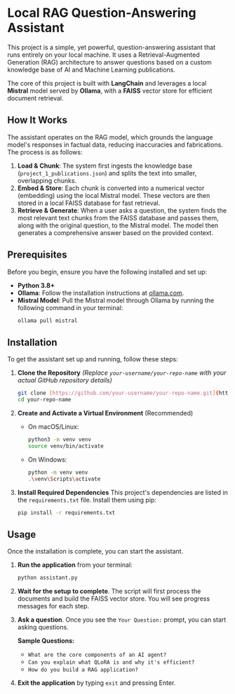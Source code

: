 # Local RAG Question-Answering Assistant

This project is a simple, yet powerful, question-answering assistant that runs entirely on your local machine. It uses a Retrieval-Augmented Generation (RAG) architecture to answer questions based on a custom knowledge base of AI and Machine Learning publications.

The core of this project is built with **LangChain** and leverages a local **Mistral** model served by **Ollama**, with a **FAISS** vector store for efficient document retrieval.

## How It Works

The assistant operates on the RAG model, which grounds the language model's responses in factual data, reducing inaccuracies and fabrications. The process is as follows:

1.  **Load & Chunk**: The system first ingests the knowledge base (`project_1_publications.json`) and splits the text into smaller, overlapping chunks.
2.  **Embed & Store**: Each chunk is converted into a numerical vector (embedding) using the local Mistral model. These vectors are then stored in a local FAISS database for fast retrieval.
3.  **Retrieve & Generate**: When a user asks a question, the system finds the most relevant text chunks from the FAISS database and passes them, along with the original question, to the Mistral model. The model then generates a comprehensive answer based on the provided context.

## Prerequisites

Before you begin, ensure you have the following installed and set up:

* **Python 3.8+**
* **Ollama**: Follow the installation instructions at [ollama.com](https://ollama.com/).
* **Mistral Model**: Pull the Mistral model through Ollama by running the following command in your terminal:
    ```bash
    ollama pull mistral
    ```

## Installation

To get the assistant set up and running, follow these steps:

1.  **Clone the Repository** *(Replace `your-username/your-repo-name` with your actual GitHub repository details)*
    ```bash
    git clone [https://github.com/your-username/your-repo-name.git](https://github.com/your-username/your-repo-name.git)
    cd your-repo-name
    ```

2.  **Create and Activate a Virtual Environment** (Recommended)
    * On macOS/Linux:
        ```bash
        python3 -m venv venv
        source venv/bin/activate
        ```
    * On Windows:
        ```bash
        python -m venv venv
        .\venv\Scripts\activate
        ```

3.  **Install Required Dependencies**
    This project's dependencies are listed in the `requirements.txt` file. Install them using pip:
    ```bash
    pip install -r requirements.txt
    ```

## Usage

Once the installation is complete, you can start the assistant.

1.  **Run the application** from your terminal:
    ```bash
    python assistant.py
    ```

2.  **Wait for the setup to complete**. The script will first process the documents and build the FAISS vector store. You will see progress messages for each step.

3.  **Ask a question**. Once you see the `Your Question:` prompt, you can start asking questions.

    **Sample Questions:**
    * `What are the core components of an AI agent?`
    * `Can you explain what QLoRA is and why it's efficient?`
    * `How do you build a RAG application?`

4.  **Exit the application** by typing `exit` and pressing Enter.

